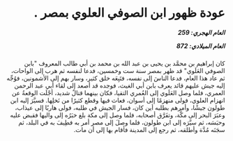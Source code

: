 <h1 dir="rtl">عودة ظهور ابن الصوفي العلوي بمصر .</h1>

<h5 dir="rtl">العام الهجري:  259

العام الميلادي: 872

</h5>

<p dir="rtl">كان إبراهيم بن محمَّد بن يحيى بن عبد الله بن محمد بن أبي طالب المعروف "بابن الصوفي العَلَوي" قد ظهر بمصر سنة ست وخمسين، فدعا لنفسه ثم هرب إلى الواحات، ثم عاد هذا العام، فدعا الناسَ إلى نفسه، فتَبِعَه خلق كثير، وسار بهم إلى الأشمونين، فوُجِّه إليه جيش عليهم قائد يعرف بابن أبي الغيث، فوجده قد أصعد إلى لقاء أبي عبد الرحمن العمري، فلما وصل العَلَوي إلى العُمري التقيا، فكان بينهما قتالٌ شديد، أجْلَت الوقعةُ عن انهزام العلوي، فولى منهزمًا إلى أسوان، فعاث فيها وقطع كثيرًا من نَخلِها. فسيَّرَ إليه ابن طولون جيشًا، وأمرهم بطلبه أين كان، فسار الجيش في طلبه، فولى هاربًا إلى عيذاب، وعبَرَ البحر إلى مكَّة، وتفَرَّق أصحابه، فلما وصل إلى مكة بلغ خبَرُه إلى واليها فقبض عليه وحبَسَه، ثم سيَّرَه إلى ابن طولون، فلما وصلَ إلى مصر أمر به فطِيفَ به في البلد، ثم سجَنَه مُدَّة وأطلقه، ثم رجع إلى المدينة فأقام بها إلى أن مات.</p></br>
